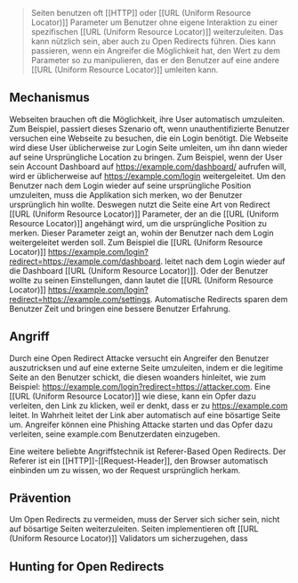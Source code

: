 > Seiten benutzen oft [[HTTP]] oder [[URL (Uniform Resource Locator)]] Parameter um Benutzer ohne eigene Interaktion zu einer spezifischen [[URL (Uniform Resource Locator)]] weiterzuleiten. Das kann nützlich sein, aber auch zu Open Redirects führen. Dies kann passieren, wenn ein Angreifer die Möglichkeit hat, den Wert zu dem Parameter so zu manipulieren, das er den Benutzer auf eine andere [[URL (Uniform Resource Locator)]] umleiten kann. 

## Mechanismus

Webseiten brauchen oft die Möglichkeit, ihre User automatisch umzuleiten. Zum Beispiel, passiert dieses Szenario oft, wenn unauthentifizierte Benutzer versuchen eine Webseite zu besuchen, die ein Login benötigt. Die Webseite wird diese User üblicherweise zur Login Seite umleiten, um ihn dann wieder auf seine Ursprüngliche Location zu bringen. Zum Beispiel, wenn der User sein Account Dashboard auf https://example.com/dashboard/ aufrufen will, wird er üblicherweise auf https://example.com/login weitergeleitet. Um den Benutzer nach dem Login wieder auf seine ursprüngliche Position umzuleiten, muss die Applikation sich merken, wo der Benutzer ursprünglich hin wollte. Deswegen nutzt die Seite eine Art von Redirect [[URL (Uniform Resource Locator)]] Parameter, der an die [[URL (Uniform Resource Locator)]] angehängt wird, um die ursprüngliche Position zu merken. Dieser Parameter zeigt an, wohin der Benutzer nach dem Login weitergeleitet werden soll. Zum Beispiel die [[URL (Uniform Resource Locator)]] https://example.com/login?redirect=https://example.com/dashboard. leitet nach dem Login wieder auf die Dashboard [[URL (Uniform Resource Locator)]]. Oder der Benutzer wollte zu seinen Einstellungen, dann lautet die [[URL (Uniform Resource Locator)]] https://example.com/login?redirect=https://example.com/settings. Automatische Redirects sparen dem Benutzer Zeit und bringen eine bessere Benutzer Erfahrung. 

## Angriff

Durch eine Open Redirect Attacke versucht ein Angreifer den Benutzer auszutricksen und auf eine externe Seite umzuleiten, indem er die legitime Seite an den Benutzer schickt, die diesen woanders hinleitet, wie zum Beispiel: https://example.com/login?redirect=https://attacker.com. Eine [[URL (Uniform Resource Locator)]] wie diese, kann ein Opfer dazu verleiten, den Link zu klicken, weil er denkt, dass er zu https://example.com leitet. In Wahrheit leitet der Link aber automatisch auf eine bösartige Seite um. Angreifer können eine Phishing Attacke starten und das Opfer dazu verleiten, seine example.com Benutzerdaten einzugeben. 

Eine weitere beliebte Angriffstechnik ist Referer-Based Open Redirects. Der Referer ist ein [[HTTP]]-[[Request-Header]], den Browser automatisch einbinden um zu wissen, wo der Request ursprünglich herkam. 

## Prävention

Um Open Redirects zu vermeiden, muss der Server sich sicher sein, nicht auf bösartige Seiten weiterzuleiten. Seiten implementieren oft [[URL (Uniform Resource Locator)]] Validators um sicherzugehen, dass 


## Hunting for Open Redirects